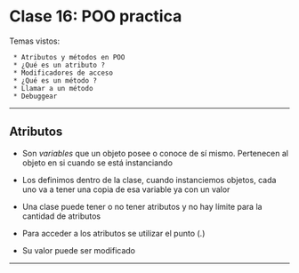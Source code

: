 # Clase 16: POO practica

Temas vistos:

     * Atributos y métodos en POO
     * ¿Qué es un atributo ?
     * Modificadores de acceso
     * ¿Qué es un método ?
     * Llamar a un método
     * Debuggear
     
---

## Atributos

   * Son *variables* que un objeto posee o conoce de sí mismo. Pertenecen al objeto en si cuando se está instanciando
   
   * Los definimos dentro de la clase, cuando instanciemos objetos, cada uno va a tener una copia de esa variable ya con un valor
   
   * Una clase puede tener o no tener atributos y no hay límite para la cantidad de atributos
   
   * Para acceder a los atributos se utilizar el punto (.)
   
   * Su valor puede ser modificado
  
  
---
   
